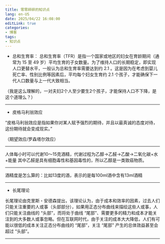 ```yaml
---
title: 零零碎碎的知识点
lang: en-US
date: 2025/04/22 16:08:00
editLink: true
categories: 
- 博客
tags: 
- 知识点
---
```


+ 总和生育率：
总和生育率（TFR）是指一个国家或地区的妇女在育龄期间（通常为 15 至 49 岁）平均生育的子女数量。为了维持人口的长期稳定，即实现人口更替水平，一般认为总和生育率需要达到约 2.1 。这是因为在考虑到婴儿死亡率、性别比例等因素后，平均每个妇女生育约 2.1 个孩子，才能确保下一代人口数量与上一代大致相当。

（我是这么理解的，一对夫妇2个人至少要生2个孩子，才能保持人口不下降，是这个道理么？）

-----------------------------

+ 皮格马利翁效应

“皮格马利翁效应是指如果你对某人赋予强烈的期待，并且以最真诚的态度对待，这份期待就会变成现实。”

（期望效应/罗森塔尔效应）

-----------------------------

人体每小时可以代谢10～15克酒精，代谢过程为乙醇->乙醛->乙酸->二氧化碳+水+能量
其中乙醛是具有细胞毒性和基因毒性的，所以乙醇是一类致癌物质。

-----------------------------

酒精度是怎么算的：比如13度的酒，表示的是每100ml酒中含有13ml酒精

-----------------------------

+ 长尾理论

长尾理论由克里斯・安德森提出，该理论认为，由于成本和效率的因素，过去人们只能关注重要的人或事（头部部分），如果用正态分布曲线来描绘这些人或事，人们只能关注曲线的 “头部”，而将处于曲线 “尾部”、需要更多的精力和成本才能关注到的大多数人或事忽略。但在互联网时代，由于关注的成本大大降低，人们有可能以很低的成本关注正态分布曲线的 “尾部”，关注 “尾部” 产生的总体效益甚至会超过 “头部”。


-----------------------------
